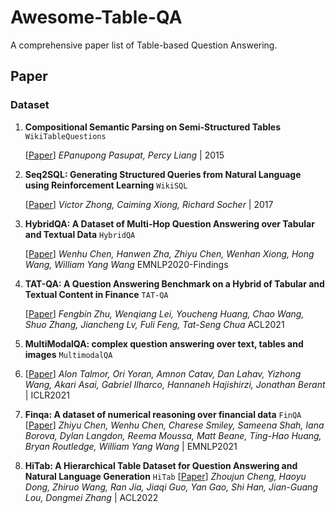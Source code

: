 # Awesome-Table-QA
A comprehensive paper list of Table-based Question Answering.

## Paper

### Dataset
1. **Compositional Semantic Parsing on Semi-Structured Tables** `WikiTableQuestions`
  
    [[Paper](https://arxiv.org/abs/1508.00305)] *EPanupong Pasupat, Percy Liang* | 2015
   
2. **Seq2SQL: Generating Structured Queries from Natural Language using Reinforcement Learning** `WikiSQL`

    [[Paper](https://arxiv.org/abs/1709.00103)] *Victor Zhong, Caiming Xiong, Richard Socher*  | 2017

3. **HybridQA: A Dataset of Multi-Hop Question Answering over Tabular and Textual Data** `HybridQA`
    
    [[Paper](https://aclanthology.org/2020.findings-emnlp.91/)] *Wenhu Chen, Hanwen Zha, Zhiyu Chen, Wenhan Xiong, Hong Wang, William Yang Wang* EMNLP2020-Findings

4. **TAT-QA: A Question Answering Benchmark on a Hybrid of Tabular and Textual Content in Finance** `TAT-QA`
    
    [[Paper](https://aclanthology.org/2021.acl-long.254/)] *Fengbin Zhu, Wenqiang Lei, Youcheng Huang, Chao Wang, Shuo Zhang, Jiancheng Lv, Fuli Feng, Tat-Seng Chua* ACL2021

5. **MultiModalQA: complex question answering over text, tables and images** `MultimodalQA`
6. 
    [[Paper](https://openreview.net/forum?id=ee6W5UgQLa)] *Alon Talmor, Ori Yoran, Amnon Catav, Dan Lahav, Yizhong Wang, Akari Asai, Gabriel Ilharco, Hannaneh Hajishirzi, Jonathan Berant* | ICLR2021

7. **Finqa: A dataset of numerical reasoning over financial data** `FinQA`
    [[Paper](https://openreview.net/forum?id=ee6W5UgQLa)] *Zhiyu Chen, Wenhu Chen, Charese Smiley, Sameena Shah, Iana Borova, Dylan Langdon, Reema Moussa, Matt Beane, Ting-Hao Huang, Bryan Routledge, William Yang Wang* | EMNLP2021

8. **HiTab: A Hierarchical Table Dataset for Question Answering and Natural Language Generation** `HiTab`
    [[Paper](https://openreview.net/forum?id=ee6W5UgQLa)] *Zhoujun Cheng, Haoyu Dong, Zhiruo Wang, Ran Jia, Jiaqi Guo, Yan Gao, Shi Han, Jian-Guang Lou, Dongmei Zhang* | ACL2022





